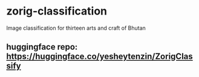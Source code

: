 # zorig-classification
Image classification for thirteen arts and craft of Bhutan
## huggingface repo: https://huggingface.co/yesheytenzin/ZorigClassify
